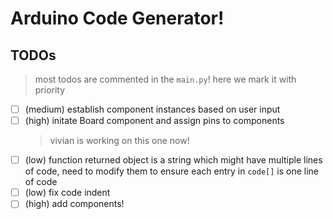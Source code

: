 # Arduino Code Generator!



## TODOs
> most todos are commented in the  `main.py`!
> here we mark it with priority

- [ ] (medium) establish component instances based on user input
- [ ] (high) initate Board component and assign pins to components
    > vivian is working on this one now!
- [ ] (low) function returned object is a string which might have multiple lines of code, need to modify them to ensure each entry in `code[]` is one line of code
- [ ] (low) fix code indent
- [ ] (high) add components!